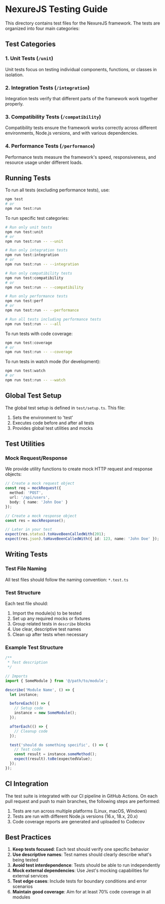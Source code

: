 # NexureJS Testing Guide

This directory contains test files for the NexureJS framework. The tests are organized into four main categories:

## Test Categories

### 1. Unit Tests (`/unit`)
Unit tests focus on testing individual components, functions, or classes in isolation.

### 2. Integration Tests (`/integration`)
Integration tests verify that different parts of the framework work together properly.

### 3. Compatibility Tests (`/compatibility`)
Compatibility tests ensure the framework works correctly across different environments, Node.js versions, and with various dependencies.

### 4. Performance Tests (`/performance`)
Performance tests measure the framework's speed, responsiveness, and resource usage under different loads.

## Running Tests

To run all tests (excluding performance tests), use:
```bash
npm test
# or
npm run test:run
```

To run specific test categories:
```bash
# Run only unit tests
npm run test:unit
# or
npm run test:run -- --unit

# Run only integration tests
npm run test:integration
# or
npm run test:run -- --integration

# Run only compatibility tests
npm run test:compatibility
# or
npm run test:run -- --compatibility

# Run only performance tests
npm run test:perf
# or
npm run test:run -- --performance

# Run all tests including performance tests
npm run test:run -- --all
```

To run tests with code coverage:
```bash
npm run test:coverage
# or
npm run test:run -- --coverage
```

To run tests in watch mode (for development):
```bash
npm run test:watch
# or
npm run test:run -- --watch
```

## Global Test Setup

The global test setup is defined in `test/setup.ts`. This file:
1. Sets the environment to 'test'
2. Executes code before and after all tests
3. Provides global test utilities and mocks

## Test Utilities

### Mock Request/Response

We provide utility functions to create mock HTTP request and response objects:

```typescript
// Create a mock request object
const req = mockRequest({
  method: 'POST',
  url: '/api/users',
  body: { name: 'John Doe' }
});

// Create a mock response object
const res = mockResponse();

// Later in your test
expect(res.status).toHaveBeenCalledWith(201);
expect(res.json).toHaveBeenCalledWith({ id: 123, name: 'John Doe' });
```

## Writing Tests

### Test File Naming
All test files should follow the naming convention: `*.test.ts`

### Test Structure
Each test file should:
1. Import the module(s) to be tested
2. Set up any required mocks or fixtures
3. Group related tests in `describe` blocks
4. Use clear, descriptive test names
5. Clean up after tests when necessary

### Example Test Structure
```typescript
/**
 * Test description
 */

// Imports
import { SomeModule } from '@/path/to/module';

describe('Module Name', () => {
  let instance;

  beforeEach(() => {
    // Setup code
    instance = new SomeModule();
  });

  afterEach(() => {
    // Cleanup code
  });

  test('should do something specific', () => {
    // Test code
    const result = instance.someMethod();
    expect(result).toBe(expectedValue);
  });
});
```

## CI Integration

The test suite is integrated with our CI pipeline in GitHub Actions. On each pull request and push to main branches, the following steps are performed:
1. Tests are run across multiple platforms (Linux, macOS, Windows)
2. Tests are run with different Node.js versions (16.x, 18.x, 20.x)
3. Code coverage reports are generated and uploaded to Codecov

## Best Practices

1. **Keep tests focused**: Each test should verify one specific behavior
2. **Use descriptive names**: Test names should clearly describe what's being tested
3. **Avoid test interdependence**: Tests should be able to run independently
4. **Mock external dependencies**: Use Jest's mocking capabilities for external services
5. **Test edge cases**: Include tests for boundary conditions and error scenarios
6. **Maintain good coverage**: Aim for at least 70% code coverage in all modules
